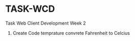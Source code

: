 # TASK-WCD

Task Web Client Development Week 2
1. Create Code temprature convrete Fahrenheit to Celcius

